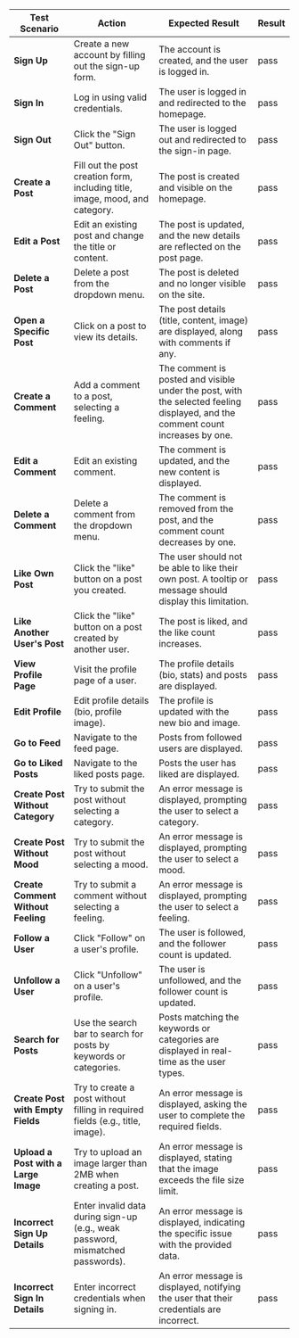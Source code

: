 | **Test Scenario**                           | **Action**                                                                                       | **Expected Result**                                                                                      | **Result**       |
|---------------------------------------------|--------------------------------------------------------------------------------------------------|-----------------------------------------------------------------------------------------------------------|-------------------------|
| **Sign Up**                                 | Create a new account by filling out the sign-up form.                                             | The account is created, and the user is logged in.                                                         |          pass               |
| **Sign In**                                 | Log in using valid credentials.                                                                   | The user is logged in and redirected to the homepage.                                                      |            pass             |
| **Sign Out**                                | Click the "Sign Out" button.                                                                      | The user is logged out and redirected to the sign-in page.                                                 |                pass        |
| **Create a Post**                           | Fill out the post creation form, including title, image, mood, and category.                      | The post is created and visible on the homepage.                                                           |           pass              |
| **Edit a Post**                             | Edit an existing post and change the title or content.                                             | The post is updated, and the new details are reflected on the post page.                                   |               pass          |
| **Delete a Post**                           | Delete a post from the dropdown menu.                                                              | The post is deleted and no longer visible on the site.                                                     |         pass                |
| **Open a Specific Post**                    | Click on a post to view its details.                                                              | The post details (title, content, image) are displayed, along with comments if any.                        |          pass               |
| **Create a Comment**                        | Add a comment to a post, selecting a feeling.                                                     | The comment is posted and visible under the post, with the selected feeling displayed, and the comment count increases by one.                   |       pass                  |
| **Edit a Comment**                          | Edit an existing comment.                                                                         | The comment is updated, and the new content is displayed.                                                  |               pass          |
| **Delete a Comment**                        | Delete a comment from the dropdown menu.                                                           | The comment is removed from the post, and the comment count decreases by one.                                                                  |          pass               |
| **Like Own Post**                           | Click the "like" button on a post you created.                                                    | The user should not be able to like their own post. A tooltip or message should display this limitation.   |         pass                |
| **Like Another User's Post**                | Click the "like" button on a post created by another user.                                        | The post is liked, and the like count increases.                                                           |            pass             |
| **View Profile Page**                       | Visit the profile page of a user.                                                                 | The profile details (bio, stats) and posts are displayed.                                                  |             pass            |
| **Edit Profile**                            | Edit profile details (bio, profile image).                                                        | The profile is updated with the new bio and image.                                                         |           pass              |
| **Go to Feed**                              | Navigate to the feed page.                                                                        | Posts from followed users are displayed.                                                                   |          pass               |
| **Go to Liked Posts**                       | Navigate to the liked posts page.                                                                 | Posts the user has liked are displayed.                                                                    |             pass            |
| **Create Post Without Category**            | Try to submit the post without selecting a category.                                               | An error message is displayed, prompting the user to select a category.                                    |           pass              |
| **Create Post Without Mood**                | Try to submit the post without selecting a mood.                                                   | An error message is displayed, prompting the user to select a mood.                                        |            pass             |
| **Create Comment Without Feeling**          | Try to submit a comment without selecting a feeling.                                               | An error message is displayed, prompting the user to select a feeling.                                     |            pass             |
| **Follow a User**                           | Click "Follow" on a user's profile.                                                               | The user is followed, and the follower count is updated.                                                   |         pass                |
| **Unfollow a User**                         | Click "Unfollow" on a user's profile.                                                             | The user is unfollowed, and the follower count is updated.                                                 |             pass            |
| **Search for Posts**                        | Use the search bar to search for posts by keywords or categories.                                  | Posts matching the keywords or categories are displayed in real-time as the user types.                    |          pass               |
| **Create Post with Empty Fields**           | Try to create a post without filling in required fields (e.g., title, image).                      | An error message is displayed, asking the user to complete the required fields.                            |           pass              |
| **Upload a Post with a Large Image**        | Try to upload an image larger than 2MB when creating a post.                                       | An error message is displayed, stating that the image exceeds the file size limit.                         |             pass            |
| **Incorrect Sign Up Details**               | Enter invalid data during sign-up (e.g., weak password, mismatched passwords).                     | An error message is displayed, indicating the specific issue with the provided data.                       |              pass           |
| **Incorrect Sign In Details**               | Enter incorrect credentials when signing in.                                                      | An error message is displayed, notifying the user that their credentials are incorrect.                    |            pass             |